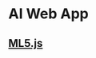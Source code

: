 
# AI Web App

<!--
## AI Public Datasets
- [AI Hub](https://aihub.or.kr/)
- [Kaggle](https://www.kaggle.com/)
-->

<!--
## [Teachable Machine](https://teachablemachine.withgoogle.com/)
- [Image Classification](./tm1.md)
- [Sound Classification](./tm2.md)
- [Pose Classification](./tm3.md)
-->

## [ML5.js](https://ml5js.org/)

<!--
## [TensorFlow.js](https://www.tensorflow.org/js)
-->

